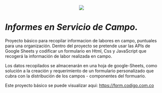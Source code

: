 <h1 align="center"><img src="https://github.com/JOrozcoCardenas/informes/blob/main/img/Info-Servicio-150x150.png"/></h1>

# _Informes en Servicio de Campo._

Proyecto básico para recopilar informacion de labores en campo, puntuales para una organización.
Dentro del proyecto se pretende usar las APIs de Google Sheets y codificar un formulario en Html, Css
y JavaScript que recogerá la información de labor realizada en campo.

Los datos recopilados se almacenarán en una hoja de google-Sheets, como solución a la creación y requerimiento de un formulario personalizado que cubra con la distribución de los campos - componentes del formuario.

Este proyecto básico se puede visualizar aqui: https://form.codigo.com.co
